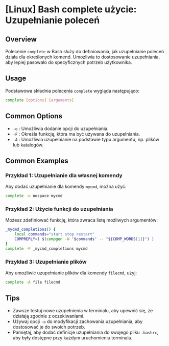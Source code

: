 # [Linux] Bash complete użycie: Uzupełnianie poleceń

## Overview
Polecenie `complete` w Bash służy do definiowania, jak uzupełnianie poleceń działa dla określonych komend. Umożliwia to dostosowanie uzupełniania, aby lepiej pasowało do specyficznych potrzeb użytkownika.

## Usage
Podstawowa składnia polecenia `complete` wygląda następująco:

```bash
complete [options] [arguments]
```

## Common Options
- `-o` : Umożliwia dodanie opcji do uzupełniania.
- `-F` : Określa funkcję, która ma być używana do uzupełniania.
- `-A` : Umożliwia uzupełnianie na podstawie typu argumentu, np. plików lub katalogów.

## Common Examples

### Przykład 1: Uzupełnianie dla własnej komendy
Aby dodać uzupełnianie dla komendy `mycmd`, można użyć:

```bash
complete -o nospace mycmd
```

### Przykład 2: Użycie funkcji do uzupełniania
Możesz zdefiniować funkcję, która zwraca listę możliwych argumentów:

```bash
_mycmd_completions() {
    local commands="start stop restart"
    COMPREPLY=( $(compgen -W "$commands" -- "${COMP_WORDS[1]}") )
}
complete -F _mycmd_completions mycmd
```

### Przykład 3: Uzupełnianie plików
Aby umożliwić uzupełnianie plików dla komendy `filecmd`, użyj:

```bash
complete -A file filecmd
```

## Tips
- Zawsze testuj nowe uzupełnienia w terminalu, aby upewnić się, że działają zgodnie z oczekiwaniami.
- Używaj opcji `-o` do modyfikacji zachowania uzupełniania, aby dostosować je do swoich potrzeb.
- Pamiętaj, aby dodać definicje uzupełniania do swojego pliku `.bashrc`, aby były dostępne przy każdym uruchomieniu terminala.